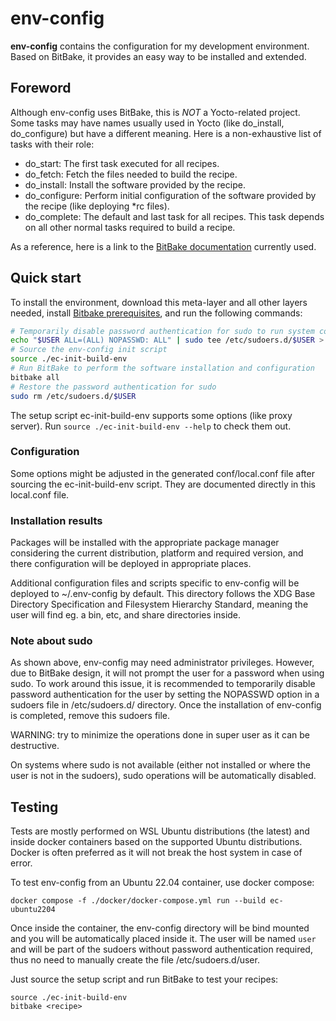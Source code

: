 # env-config

**env-config** contains the configuration for my development environment.
Based on BitBake, it provides an easy way to be installed and extended.

## Foreword

Although env-config uses BitBake, this is *NOT* a Yocto-related project.
Some tasks may have names usually used in Yocto (like do_install, do_configure) but have a different meaning.
Here is a non-exhaustive list of tasks with their role:
* do_start: The first task executed for all recipes.
* do_fetch: Fetch the files needed to build the recipe.
* do_install: Install the software provided by the recipe.
* do_configure: Perform initial configuration of the software provided by the recipe (like deploying *rc files).
* do_complete: The default and last task for all recipes. This task depends on all other normal tasks required to build a recipe.

As a reference, here is a link to the
[BitBake documentation](https://docs.yoctoproject.org/bitbake/2.2/singleindex.html)
currently used.

## Quick start

To install the environment, download this meta-layer and all other layers
needed, install [Bitbake prerequisites](https://docs.yoctoproject.org/ref-manual/system-requirements.html#ubuntu-and-debian),
and run the following commands:

```bash
# Temporarily disable password authentication for sudo to run system commands from BitBake (like apt)
echo "$USER ALL=(ALL) NOPASSWD: ALL" | sudo tee /etc/sudoers.d/$USER > /dev/null && sudo chmod 0440 /etc/sudoers.d/$USER
# Source the env-config init script
source ./ec-init-build-env
# Run BitBake to perform the software installation and configuration
bitbake all
# Restore the password authentication for sudo
sudo rm /etc/sudoers.d/$USER
```

The setup script ec-init-build-env supports some options (like proxy server).
Run `source ./ec-init-build-env --help` to check them out.

### Configuration

Some options might be adjusted in the generated conf/local.conf file after
sourcing the ec-init-build-env script. They are documented directly in this
local.conf file.

### Installation results

Packages will be installed with the appropriate package manager considering the
current distribution, platform and required version, and there configuration
will be deployed in appropriate places.

Additional configuration files and scripts specific to env-config will be
deployed to ~/.env-config by default. This directory follows the XDG Base
Directory Specification and Filesystem Hierarchy Standard, meaning the user will
find eg. a bin, etc, and share directories inside.

### Note about sudo

As shown above, env-config may need administrator privileges. However, due to
BitBake design, it will not prompt the user for a password when using sudo. To
work around this issue, it is recommended to temporarily disable password
authentication for the user by setting the NOPASSWD option in a sudoers file in
/etc/sudoers.d/ directory. Once the installation of env-config is completed,
remove this sudoers file.

WARNING: try to minimize the operations done in super user as it can be
destructive.

On systems where sudo is not available (either not installed or where the user
is not in the sudoers), sudo operations will be automatically disabled.

## Testing

Tests are mostly performed on WSL Ubuntu distributions (the latest) and inside
docker containers based on the supported Ubuntu distributions. Docker is often
preferred as it will not break the host system in case of error.

To test env-config from an Ubuntu 22.04 container, use docker compose:
```shell
docker compose -f ./docker/docker-compose.yml run --build ec-ubuntu2204
```

Once inside the container, the env-config directory will be bind mounted and you
will be automatically placed inside it. The user will be named `user` and will
be part of the sudoers without password authentication required, thus no need to
manually create the file /etc/sudoers.d/user.

Just source the setup script and run BitBake to test your recipes:
```shell
source ./ec-init-build-env
bitbake <recipe>
```
